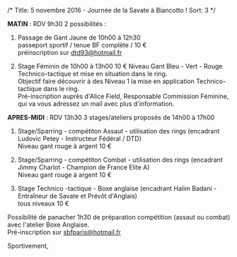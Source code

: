 /*
Title: 5 novembre 2016 - Journée de la Savate à Biancotto !
Sort: 3
*/

**MATIN** : RDV 9h30  2 possibilités :

1. Passage de Gant Jaune de 10h00 à 12h30<br>
 passeport sportif / tenue BF complète / 10 €<br>
 préinscription sur dtd93@hotmail.fr

2. Stage Féminin de 10h00 à 13h00  10 €
Niveau Gant Bleu - Vert - Rouge<br>
Technico-tactique et mise en situation dans le ring.<br>
Objectif faire découvrir à des Niveau 1 la mise en application Technico-tactique dans le ring.<br>
Pré-inscription auprès d'Alice Field, Responsable Commission Féminine, qui va vous adressez un mail avec plus d'information.<br>


**APRES-MIDI** : RDV 13h30  3 stages/ateliers proposés de 14h00 à 17h00

1. Stage/Sparring - compétiton Assaut - utilisation des rings (encadrant Ludovic Petey - Instructeur Fédéral / DTD)<br>
Niveau gant rouge à argent    10 €

2. Stage/Sparring - compétiton Combat - utilisation des rings (encadrant Jimmy Charlot - Champion de France Elite A)<br>
Niveau gant rouge à argent    10 €

3. Stage Technico -tactique - Boxe anglaise (encadrant Halim Badani - Entraîneur de Savate et Prévôt d'Anglais)<br>
tous niveaux                  10 €

Possibilité de panacher 1h30 de préparation compétition (assaut ou combat) avec l'atelier Boxe Anglaise.<br>
Pré-inscription sur sbfparis@hotmail.fr

Sportivement,
